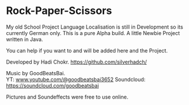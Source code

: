 # Rock-Paper-Scissors
My old School Project
Language Localisation is still in Development so its currently German only. This is a pure Alpha build.
A little Newbie Project written in Java.

You can help if you want to and will be added here and the Project.

Developed by Hadi Chokr. 
https://github.com/silverhadch/


Music by GoodBeatsBai.   
YT: www.youtube.com/@goodbeatsbai3652 Soundcloud: https://soundcloud.com/goodbeatsbai 


Pictures and Soundeffects were free to use online.
